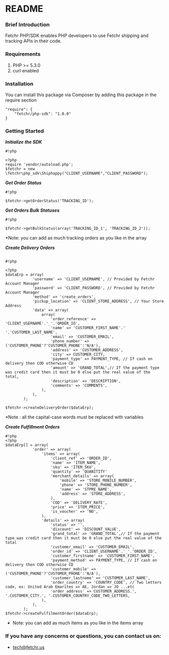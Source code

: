 # README #

### Brief Introduction ###
Fetchr PHP/SDK enables PHP developers to use Fetchr shipping and tracking APIs in their code.

### Requirements ###
1. PHP >= 5.3.0
2. curl enabled
 
### Installation ###
You can install this package via Composer by adding this package in the require section

```
"require": {
    "fetchr/php-sdk": "1.0.0"
}

```

### Getting Started ###

***Initialize the SDK***
```
#!php

<?php
require 'vendor/autoload.php';
$fetchr = new \fetchr\php_sdk\Shiphappy("CLIENT_USERNAME","CLIENT_PASSWORD");
```
***Get Order Status***

```
#!php

$fetchr->getOrderStatus('TRACKING_ID');
```
***Get Orders Bulk Statuses***

```
#!php

$fetchr->getBulkStatus(array('TRACKING_ID_1', 'TRACKING_ID_2'));
```
*Note: you can add as much tracking orders as you like in the array

***Create Delivery Orders***

```

#!php

<?php
$dataErp = array(
            'username' => 'CLIENT_USERNAME', // Provided by Fetchr Account Manager
            'password' => 'CLIENT_PASSWORD', // Provided by Fetchr Account Manager
            'method' => 'create_orders',
            'pickup_location' => 'CLIENT_STORE_ADDRESS', // Your Store Address
            'data' => array(
                array(
                    'order_reference' => 'CLIENT_USERNAME'.'_'.'ORDER_ID',
                    'name' => 'CUSTOMER_FIRST_NAME'.' '.'CUSTOMER_LAST_NAME',
                    'email' => 'CUSTOMER_EMAIL',
                    'phone_number' => ('CUSTOMER_PHONE'?'CUSTOMER_PHONE':'N/A'),
                    'address' => 'CUSTOMER_ADDRESS',
                    'city' => CUSTOMER_CITY,
                    'payment_type' => PAYMENT_TYPE, // If cash on delivery then COD otherwise CD 
                    'amount' => 'GRAND_TOTAL',// If the payment type was credit card then it must be 0 else put the real value of the total,
                    'description' => 'DESCRIPTION',
                    'comments' => 'COMMENTS',
                ),
            ),
        );

$fetchr->createDeliveryOrder($dataErp);
```
*Note : all the capital-case words must be replaced with variables

***Create Fulfillment Orders***

```
#!php
<?php
$dataErp[] = array(
            'order' => array(
                'items' => array(
                    'client_ref' => 'ORDER_ID',
                    'name' => 'ITEM_NAME',
                    'sku' => 'ITEM_SKU',
                    'quantity' => 'QUANITITY'
                    'merchant_details' => array(
                        'mobile' => 'STORE_MOBILE_NUMBER',
                        'phone' => 'STORE_PHONE_NUMBER',
                        'name' => 'STPRE_NAME',
                        'address' => 'STORE_ADDRESS',
                    ),
                    'COD' => 'DELIVERY_RATE',
                    'price' => 'ITEM_PRICE',
                    'is_voucher' => 'NO',
                ),
                'details' => array(
                    'status' => '',
                    'discount' => 'DISCOUNT_VALUE',
                    'grand_total' => 'GRAND_TOTAL',// If the payment type was credit card then it must be 0 else put the real value of the total
                    'customer_email' => 'CUSTOMER_EMAIL',
                    'order_id' => 'CLIENT_USERNAME'.'_'.'ORDER_ID',
                    'customer_firstname' => 'CUSTOMER_FIRST_NAME',
                    'payment_method' => PAYMENT_TYPE, // If cash on delivery then COD otherwise CD 
                    'customer_mobile' => ('CUSTOMER_PHONE'?'CUSTOMER_PHONE':'N/A'),
                    'customer_lastname' => 'CUSTOMER_LAST_NAME',
                    'order_country' => 'COUNTRY_CODE', // Two letters code, ex: United Arab Emarites => AE, Jordan => JO ...etc 
                    'order_address' => CUSTOMER_ADDRESS.', '.CUSTOMER_CITY.', '.CUSTOMER_COUNTRY_CODE_TWO_LETTERS,
                ),
            ),
        );
$fetchr->createFulfilmentOrder($dataErp);
```
* Note: you can add as much items as you like in the items array

### If you have any concerns or questions, you can contact us on: ###
* tech@fetchr.us